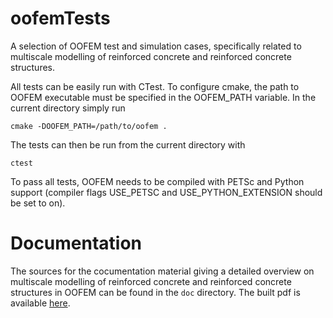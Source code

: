 # oofemTests
A selection of OOFEM test and simulation cases, specifically related to multiscale modelling of reinforced concrete and reinforced concrete structures.

All tests can be easily run with CTest. To configure cmake, the path to OOFEM executable must be specified in the OOFEM_PATH variable. In the current directory simply run

`cmake -DOOFEM_PATH=/path/to/oofem .`

The tests can then be run from the current directory with

`ctest`

To pass all tests, OOFEM needs to be compiled with PETSc and Python support (compiler flags USE_PETSC and USE_PYTHON_EXTENSION should be set to on).

# Documentation

The sources for the cocumentation material giving a detailed overview on multiscale modelling of reinforced concrete and reinforced concrete structures in OOFEM can be found in the `doc` directory. The built pdf is available [here](https://github.com/adsci/oofemTests/blob/main/doc/multiscaleRC_OOFEM.pdf).